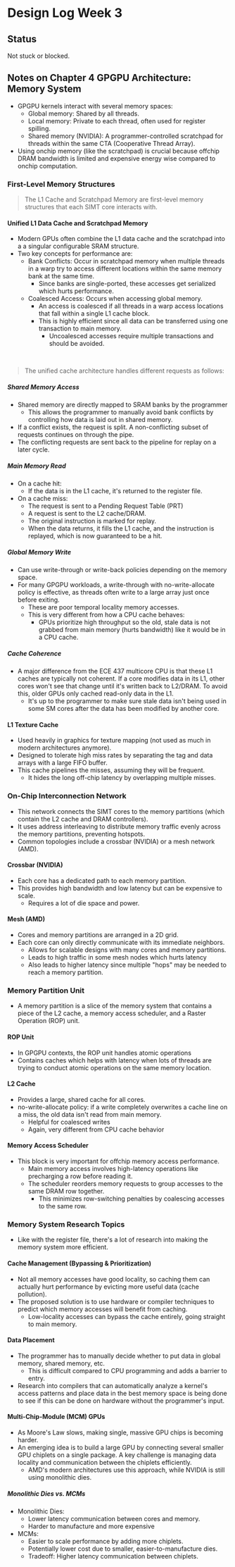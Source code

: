 # Design Log Week 3

## Status

Not stuck or blocked.

## Notes on Chapter 4 GPGPU Architecture: Memory System

- GPGPU kernels interact with several memory spaces:
  - Global memory: Shared by all threads.
  - Local memory: Private to each thread, often used for register spilling.
  - Shared memory (NVIDIA): A programmer-controlled scratchpad for threads within the same CTA (Cooperative Thread Array).
- Using onchip memory (like the scratchpad) is crucial because offchip DRAM bandwidth is limited and expensive energy wise compared to onchip computation.

### First-Level Memory Structures

> The L1 Cache and Scratchpad Memory are first-level memory structures that each SIMT core interacts with.

#### Unified L1 Data Cache and Scratchpad Memory

- Modern GPUs often combine the L1 data cache and the scratchpad into a a singular configurable SRAM structure.
- Two key concepts for performance are:
  - Bank Conflicts: Occur in scratchpad memory when multiple threads in a warp try to access different locations within the same memory bank at the same time. 
    - Since banks are single-ported, these accesses get serialized which hurts performance.
  - Coalesced Access: Occurs when accessing global memory. 
    - An access is coalesced if all threads in a warp access locations that fall within a single L1 cache block. 
    - This is highly efficient since all data can be transferred using one transaction to main memory. 
      - Uncoalesced accesses require multiple transactions and should be avoided.

<br>

> The unified cache architecture handles different requests as follows:

##### Shared Memory Access

- Shared memory are directly mapped to SRAM banks by the programmer
  - This allows the programmer to manually avoid bank conflicts by controlling how data is laid out in shared memory.
- If a conflict exists, the request is split. A non-conflicting subset of requests continues on through the pipe.
- The conflicting requests are sent back to the pipeline for replay on a later cycle.

##### Main Memory Read

- On a cache hit:
  - If the data is in the L1 cache, it's returned to the register file.
- On a cache miss:
  - The request is sent to a Pending Request Table (PRT)
  - A request is sent to the L2 cache/DRAM.
  - The original instruction is marked for replay.
  - When the data returns, it fills the L1 cache, and the instruction is replayed, which is now guaranteed to be a hit.

##### Global Memory Write

- Can use write-through or write-back policies depending on the memory space.
- For many GPGPU workloads, a write-through with no-write-allocate policy is effective, as threads often write to a large array just once before exiting.
  - These are poor temporal locality memory accesses.
  - This is very different from how a CPU cache behaves:
    - GPUs prioritize high throughput so the old, stale data is not grabbed from main memory (hurts bandwidth) like it would be in a CPU cache.

##### Cache Coherence

- A major difference from the ECE 437 multicore CPU is that these L1 caches are typically not coherent. If a core modifies data in its L1, other cores won't see that change until it's written back to L2/DRAM. To avoid this, older GPUs only cached read-only data in the L1.
  - It's up to the programmer to make sure stale data isn't being used in some SM cores after the data has been modified by another core.

#### L1 Texture Cache

- Used heavily in graphics for texture mapping (not used as much in modern architectures anymore).
- Designed to tolerate high miss rates by separating the tag and data arrays with a large FIFO buffer.
- This cache pipelines the misses, assuming they will be frequent.
  - It hides the long off-chip latency by overlapping multiple misses.

### On-Chip Interconnection Network

- This network connects the SIMT cores to the memory partitions (which contain the L2 cache and DRAM controllers).
- It uses address interleaving to distribute memory traffic evenly across the memory partitions, preventing hotspots.
- Common topologies include a crossbar (NVIDIA) or a mesh network (AMD).

#### Crossbar (NVIDIA)
- Each core has a dedicated path to each memory partition.
- This provides high bandwidth and low latency but can be expensive to scale.
  - Requires a lot of die space and power.

#### Mesh (AMD)
- Cores and memory partitions are arranged in a 2D grid.
- Each core can only directly communicate with its immediate neighbors.
  - Allows for scalable designs with many cores and memory partitions.
  - Leads to high traffic in some mesh nodes which hurts latency
  - Also leads to higher latency since multiple "hops" may be needed to reach a memory partition.

### Memory Partition Unit

- A memory partition is a slice of the memory system that contains a piece of the L2 cache, a memory access scheduler, and a Raster Operation (ROP) unit.

#### ROP Unit

- In GPGPU contexts, the ROP unit handles atomic operations
- Contains caches which helps with latency when lots of threads are trying to conduct atomic operations on the same memory location.

#### L2 Cache

- Provides a large, shared cache for all cores.
- no-write-allocate policy: if a write completely overwrites a cache line on a miss, the old data isn't read from main memory.
  - Helpful for coalesced writes
  - Again, very different from CPU cache behavior

#### Memory Access Scheduler

- This block is very important for offchip memory access performance. 
  - Main memory access involves high-latency operations like precharging a row before reading it.
  - The scheduler reorders memory requests to group accesses to the same DRAM row together. 
    - This minimizes row-switching penalties by coalescing accesses to the same row.

### Memory System Research Topics

- Like with the register file, there's a lot of research into making the memory system more efficient.

#### Cache Management (Bypassing & Prioritization)

- Not all memory accesses have good locality, so caching them can actually hurt performance by evicting more useful data (cache pollution).
- The proposed solution is to use hardware or compiler techniques to predict which memory accesses will benefit from caching. 
  - Low-locality accesses can bypass the cache entirely, going straight to main memory.

#### Data Placement

- The programmer has to manually decide whether to put data in global memory, shared memory, etc. 
  - This is difficult compared to CPU programming and adds a barrier to entry.
- Research into compilers that can automatically analyze a kernel's access patterns and place data in the best memory space is being done to see if this can be done on hardware without the programmer's input.

#### Multi-Chip-Module (MCM) GPUs

- As Moore's Law slows, making single, massive GPU chips is becoming harder.
- An emerging idea is to build a large GPU by connecting several smaller GPU chiplets on a single package. A key challenge is managing data locality and communication between the chiplets efficiently.
  - AMD's modern architectures use this approach, while NVIDIA is still using monolithic dies.

##### Monolithic Dies vs. MCMs

- Monolithic Dies:
    - Lower latency communication between cores and memory.
    - Harder to manufacture and more expensive
- MCMs:
    - Easier to scale performance by adding more chiplets.
    - Potentially lower cost due to smaller, easier-to-manufacture dies.
    - Tradeoff: Higher latency communication between chiplets.